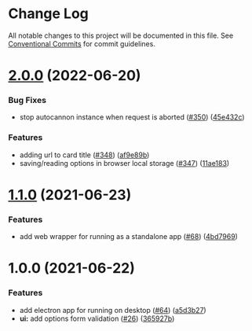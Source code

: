 # Change Log

All notable changes to this project will be documented in this file.
See [Conventional Commits](https://conventionalcommits.org) for commit guidelines.

# [2.0.0](https://github.com/nearform/autocannon-ui/compare/v1.1.1...v2.0.0) (2022-06-20)


### Bug Fixes

* stop autocannon instance when request is aborted ([#350](https://github.com/nearform/autocannon-ui/issues/350)) ([45e432c](https://github.com/nearform/autocannon-ui/commit/45e432c55edc22f1addd31c239ae6d122eda0d8a))


### Features

* adding url to card title ([#348](https://github.com/nearform/autocannon-ui/issues/348)) ([af9e89b](https://github.com/nearform/autocannon-ui/commit/af9e89bfedfbd4bebd46514194d12028b9dc4123))
* saving/reading options in browser local storage ([#347](https://github.com/nearform/autocannon-ui/issues/347)) ([11ae183](https://github.com/nearform/autocannon-ui/commit/11ae183570081901d7f6d6b48524fa8fb989cfed))





# [1.1.0](https://github.com/nearform/autocannon-ui/compare/v1.0.0...v1.1.0) (2021-06-23)


### Features

* add web wrapper for running as a standalone app ([#68](https://github.com/nearform/autocannon-ui/issues/68)) ([4bd7969](https://github.com/nearform/autocannon-ui/commit/4bd7969fe2a7acc60e9d67a4ac68d34c06a8ebb5))





# 1.0.0 (2021-06-22)


### Features

* add electron app for running on desktop ([#64](https://github.com/nearform/autocannon-ui/issues/64)) ([a5d3b27](https://github.com/nearform/autocannon-ui/commit/a5d3b27e25f19b32e4b454c1173d79065a409a2e))
* **ui:** add options form validation ([#26](https://github.com/nearform/autocannon-ui/issues/26)) ([365927b](https://github.com/nearform/autocannon-ui/commit/365927b083cea3dfb0c0b7837e10a7486953cb34))
